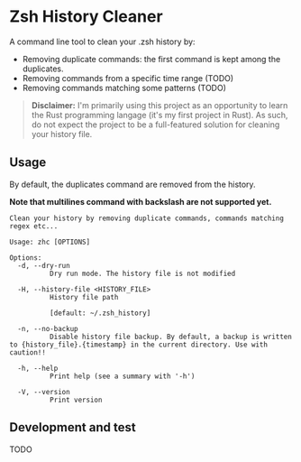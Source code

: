 # Zsh History Cleaner

A command line tool to clean your .zsh history by:

- Removing duplicate commands: the first command is kept among the duplicates.
- Removing commands from a specific time range (TODO)
- Removing commands matching some patterns (TODO)

> **Disclaimer:** I'm primarily using this project as an opportunity to learn the Rust programming langage (it's my
> first project in Rust). As such, do not expect the project to be a full-featured solution for cleaning your history
> file.

## Usage

By default, the duplicates command are removed from the history.

**Note that multilines command with backslash are not supported yet.**

```
Clean your history by removing duplicate commands, commands matching regex etc...

Usage: zhc [OPTIONS]

Options:
  -d, --dry-run
          Dry run mode. The history file is not modified

  -H, --history-file <HISTORY_FILE>
          History file path

          [default: ~/.zsh_history]

  -n, --no-backup
          Disable history file backup. By default, a backup is written to {history_file}.{timestamp} in the current directory. Use with caution!!

  -h, --help
          Print help (see a summary with '-h')

  -V, --version
          Print version
```

## Development and test

TODO

